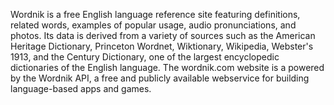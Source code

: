 <!--
title: Wordnik
website: https://wordnik.com/
keywords: [language, reference, English, Ruby]
-->

Wordnik is a free English language reference site featuring definitions, related words, examples of popular usage, audio pronunciations, and photos. Its data is derived from a variety of sources such as the American Heritage Dictionary, Princeton Wordnet, Wiktionary, Wikipedia, Webster's 1913, and the Century Dictionary, one of the largest encyclopedic dictionaries of the English language. The wordnik.com website is a powered by the Wordnik API, a free and publicly available webservice for building language-based apps and games.
